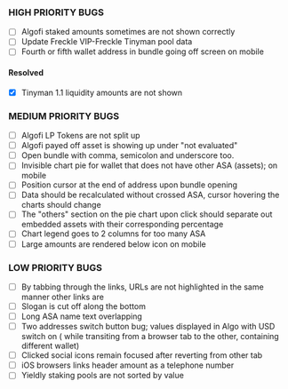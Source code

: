 ### HIGH PRIORITY BUGS

- [ ] Algofi staked amounts sometimes are not shown correctly
- [ ] Update Freckle VIP-Freckle Tinyman pool data
- [ ] Fourth or fifth wallet address in bundle going off screen on mobile  

#### Resolved

- [x] Tinyman 1.1 liquidity amounts are not shown

### MEDIUM PRIORITY BUGS

- [ ] Algofi LP Tokens are not split up
- [ ] Algofi payed off asset is showing up under "not evaluated"
- [ ] Open bundle with comma, semicolon and underscore too. 
- [ ] Invisible chart pie for wallet that does not have other ASA (assets); on mobile
- [ ] Position cursor at the end of address upon bundle opening
- [ ] Data should be recalculated without crossed ASA, cursor hovering the charts should change 
- [ ] The "others" section on the pie chart upon click should separate out embedded assets with their corresponding percentage 
- [ ] Chart legend goes to 2 columns for too many ASA
- [ ] Large amounts are rendered below icon on mobile

### LOW PRIORITY BUGS

- [ ] By tabbing through the links, URLs are not highlighted in the same manner other links are
- [ ] Slogan is cut off along the bottom
- [ ] Long ASA name text overlapping
- [ ] Two addresses switch button bug; values displayed in Algo with USD switch on ( while transiting from a browser tab to the other, containing different wallet)
- [ ] Clicked social icons remain focused after reverting from other tab
- [ ] iOS browsers links header amount as a telephone number
- [ ] Yieldly staking pools are not sorted by value

